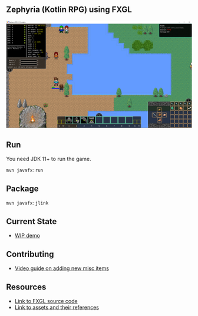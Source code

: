 ## Zephyria (Kotlin RPG) using FXGL

![Screenshot](https://raw.githubusercontent.com/AlmasB/git-server/master/storage/images/zephyria.png)

## Run

You need JDK 11+ to run the game.

```bash
mvn javafx:run
```

## Package

```bash
mvn javafx:jlink
```

## Current State

- [WIP demo](https://www.youtube.com/watch?v=LIV8UJAokA0)

## Contributing

- [Video guide on adding new misc items](https://www.youtube.com/watch?v=fcffiGzjLZ0)

## Resources

- [Link to FXGL source code](https://github.com/AlmasB/FXGL)
- [Link to assets and their references](src/main/resources/README.md)